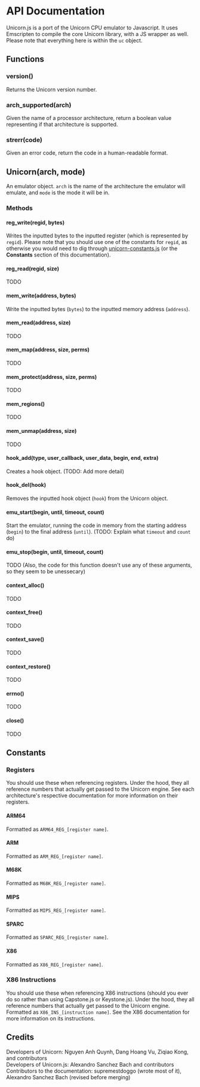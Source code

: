 # API Documentation
Unicorn.js is a port of the Unicorn CPU emulator to Javascript. It uses Emscripten to compile the core Unicorn library, with a JS wrapper as well. Please note that everything here is within the `uc` object.

## Functions
### version()
Returns the Unicorn version number.
### arch_supported(arch)
Given the name of a processor architecture, return a boolean value representing if that architecture is supported.
### strerr(code)
Given an error code, return the code in a human-readable format.
## Unicorn(arch, mode)
An emulator object. `arch` is the name of the architecture the emulator will emulate, and `mode` is the mode it will be in.
### Methods
#### reg_write(regid, bytes)
Writes the inputted bytes to the inputted register (which is represented by `regid`). Please note that you should use one of the constants for `regid`, as otherwise you would need to dig through [unicorn-constants.js](https://github.com/AlexAltea/unicorn.js/blob/master/src/unicorn-constants.js) (or the **Constants** section of this documentation).
#### reg_read(regid, size)
TODO
#### mem_write(address, bytes)
Write the inputted bytes (`bytes`) to the inputted memory address (`address`).
#### mem_read(address, size)
TODO
#### mem_map(address, size, perms)
TODO
#### mem_protect(address, size, perms)
TODO
#### mem_regions()
TODO
#### mem_unmap(address, size)
TODO
#### hook_add(type, user_callback, user_data, begin, end, extra)
Creates a hook object. (TODO: Add more detail)
#### hook_del(hook)
Removes the inputted hook object (`hook`) from the Unicorn object.
#### emu_start(begin, until, timeout, count)
Start the emulator, running the code in memory from the starting address (`begin`) to the final address (`until`). (TODO: Explain what `timeout` and `count` do)
#### emu_stop(begin, until, timeout, count)
TODO (Also, the code for this function doesn't use any of these arguments, so they seem to be unessecary)
#### context_alloc()
TODO
#### context_free()
TODO
#### context_save()
TODO
#### context_restore()
TODO
#### errno()
TODO
#### close()
TODO

## Constants
### Registers
You should use these when referencing registers. Under the hood, they all reference numbers that actually get passed to the Unicorn engine. See each architecture's respective documentation for more information on their registers.
#### ARM64
Formatted as `ARM64_REG_[register name]`.
#### ARM
Formatted as `ARM_REG_[register name]`.
#### M68K
Formatted as `M68K_REG_[register name]`.
#### MIPS
Formatted as `MIPS_REG_[register name]`.
#### SPARC
Formatted as `SPARC_REG_[register name]`.
#### X86
Formatted as `X86_REG_[register name]`.
### X86 Instructions
You should use these when referencing X86 instructions (should you ever do so rather than using Capstone.js or Keystone.js). Under the hood, they all reference numbers that actually get passed to the Unicorn engine. Formatted as `X86_INS_[instruction name]`. See the X86 documentation for more information on its instructions.

## Credits
Developers of Unicorn: Nguyen Anh Quynh, Dang Hoang Vu, Ziqiao Kong, and contributors  
Developers of Unicorn.js: Alexandro Sanchez Bach and contributors  
Contributors to the documentation: supremestdoggo (wrote most of it), Alexandro Sanchez Bach (revised before merging)

